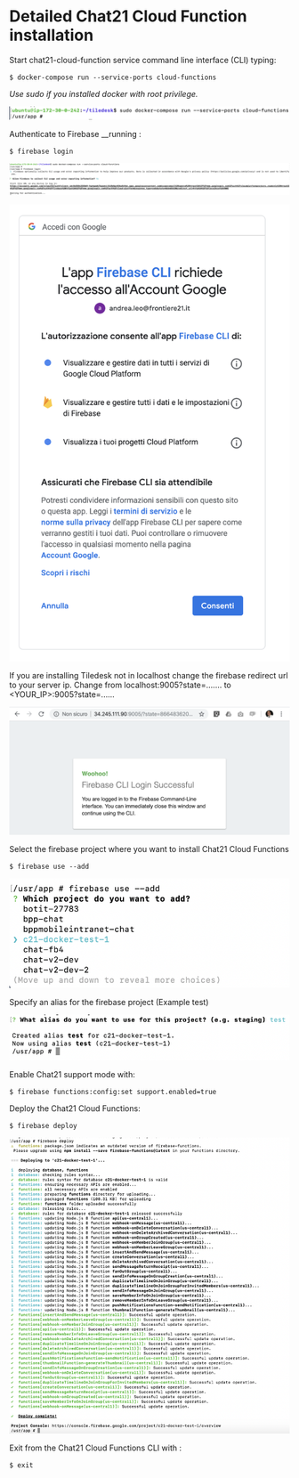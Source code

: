 # Detailed Chat21 Cloud Function installation

Start chat21-cloud-function service command line interface \(CLI\) typing:

```text
$ docker-compose run --service-ports cloud-functions
```

_Use sudo if you installed docker with root privilege._

![](../../.gitbook/assets/image%20%289%29.png)

Authenticate to Firebase __running :

```text
$ firebase login
```

![](../../.gitbook/assets/image%20%2830%29.png)

![](../../.gitbook/assets/image%20%2818%29.png)

If you are installing Tiledesk not in localhost change the firebase redirect url to your server ip. Change from localhost:9005?state=....... to &lt;YOUR\_IP&gt;:9005?state=...... 

![](../../.gitbook/assets/image%20%2820%29.png)



Select the firebase project where you want to install Chat21 Cloud Functions

```text
$ firebase use --add
```

![](../../.gitbook/assets/image%20%282%29.png)

Specify an alias for the firebase project \(Example test\)

![](../../.gitbook/assets/image%20%2810%29.png)

Enable Chat21 support mode with:

```text
$ firebase functions:config:set support.enabled=true
```

Deploy the Chat21 Cloud Functions:

```text
$ firebase deploy
```

![](../../.gitbook/assets/image%20%2815%29.png)

Exit from the Chat21 Cloud Functions CLI with :

```text
$ exit
```

